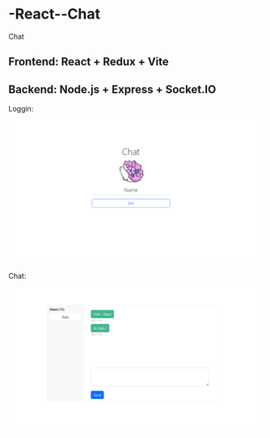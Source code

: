 # -React--Chat

Chat

## Frontend: React + Redux + Vite

## Backend: Node.js + Express + Socket.IO


Loggin: 

![Loggin](https://github.com/Turchanov-Denis/-React--Chat/blob/master/ui/public/Loggin.png) 


Chat:

![Chat](https://github.com/Turchanov-Denis/-React--Chat/blob/master/ui/public/chat.png)

